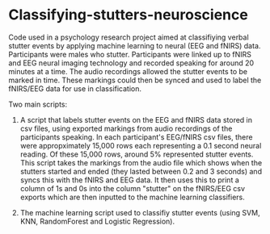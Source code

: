 # Classifying-stutters-neuroscience
Code used in a psychology research project aimed at classifiying verbal stutter events by applying machine learning to neural (EEG and fNIRS) data. Participants were males who stutter. Participants were linked up to fNIRS and EEG neural imaging technology and recorded speaking for around 20 minutes at a time. The audio recordings allowed the stutter events to be marked in time. These markings could then be synced and used to label the fNIRS/EEG data for use in classification.

Two main scripts:

1. A script that labels stutter events on the EEG and fNIRS data stored in csv files, using exported markings from audio recordings of the participants speaking. In each participant's EEG/fNIRS csv files, there were appropximately 15,000 rows each representing a 0.1 second neural reading. Of these 15,000 rows, around 5% represented stutter events. This script takes the markings from the audio file which shows when the stutters started and ended (they lasted between 0.2 and 3 seconds) and syncs this with the fNIRS and EEG data. It then uses this to print a column of 1s and 0s into the column "stutter" on the fNIRS/EEG csv exports which are then inputted to the machine learning classifiers.

2. The machine learning script used to classifiy stutter events (using SVM, KNN, RandomForest and Logistic Regression).
